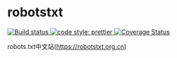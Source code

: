 # robotstxt

<a href="https://travis-ci.com/StevenX911/robotstxt">
    <img src="https://api.travis-ci.com/StevenX911/robotstxt.svg?branch=main&status=started" alt="Build status" />
</a>

<a href="https://github.com/prettier/prettier">
    <img src="https://img.shields.io/badge/code_style-prettier-ff69b4.svg?style=flat-square" alt="code style: prettier" />
</a>
<a href='https://coveralls.io/github/StevenX911/robotstxt?branch=main'>
  <img src='https://coveralls.io/repos/github/StevenX911/robotstxt/badge.svg?branch=main' alt='Coverage Status' />
</a>

robots.txt中文站(https://robotstxt.org.cn)
